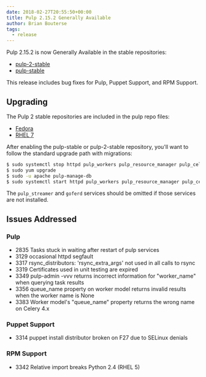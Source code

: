 ```yaml
---
date: 2018-02-27T20:55:50+00:00
title: Pulp 2.15.2 Generally Available
author: Brian Bouterse
tags:
  - release
---
```

<!-- more -->
Pulp 2.15.2 is now Generally Available in the stable repositories:

* [pulp-2-stable](https://repos.fedorapeople.org/pulp/pulp/stable/2/)
* [pulp-stable](https://repos.fedorapeople.org/pulp/pulp/stable/latest/)

This release includes bug fixes for Pulp, Puppet Support, and RPM Support.

## Upgrading

The Pulp 2 stable repositories are included in the pulp repo files:

- [Fedora](https://repos.fedorapeople.org/repos/pulp/pulp/fedora-pulp.repo)
- [RHEL 7](https://repos.fedorapeople.org/repos/pulp/pulp/rhel-pulp.repo)

After enabling the pulp-stable or pulp-2-stable repository, you'll want to follow the standard
upgrade path with migrations:

```sh
$ sudo systemctl stop httpd pulp_workers pulp_resource_manager pulp_celerybeat pulp_streamer goferd
$ sudo yum upgrade
$ sudo -u apache pulp-manage-db
$ sudo systemctl start httpd pulp_workers pulp_resource_manager pulp_celerybeat pulp_streamer goferd
```

The `pulp_streamer` and `goferd` services should be omitted if those services are not installed.


## Issues Addressed

### Pulp
- 2835	Tasks stuck in waiting after restart of pulp services
- 3129	occasional httpd segfault
- 3317	rsync_distributors: 'rsync_extra_args' not used in all calls to rsync
- 3319	Certificates used in unit testing are expired
- 3349	pulp-admin -vvv returns incorrect information for "worker_name" when querying task results
- 3356	queue_name property on worker model returns invalid results when the worker name is None
- 3383	Worker model's "queue_name" property returns the wrong name on Celery 4.x

### Puppet Support
- 3314	puppet install distributor broken on F27 due to SELinux denials

### RPM Support
- 3342	Relative import breaks Python 2.4 (RHEL 5)
